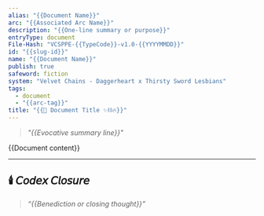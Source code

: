 ```yaml
---
alias: "{{Document Name}}"
arc: "{{Associated Arc Name}}"
description: "{{One-line summary or purpose}}"
entryType: document
File-Hash: "VCSPPE-{{TypeCode}}-v1.0-{{YYYYMMDD}}"
id: "{{slug-id}}"
name: "{{Document Name}}"
publish: true
safeword: fiction
system: "Velvet Chains - Daggerheart x Thirsty Sword Lesbians"
tags:
  - document
  - "{{arc-tag}}"
title: "{{📄 Document Title ✨⛓️🔥}}"
---
```


> *"{{Evocative summary line}}"*  

{{Document content}}

---

## 🕯️ 𝘊𝘰𝘥𝘦𝘹 𝘊𝘭𝘰𝘴𝘶𝘳𝘦  

> *“{{Benediction or closing thought}}”*
